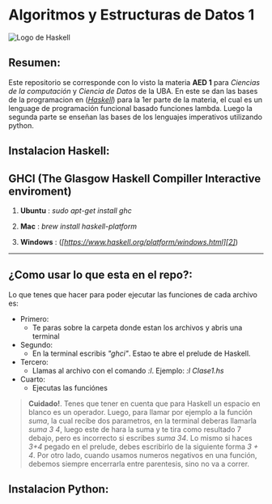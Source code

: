 # Algoritmos y Estructuras de Datos 1

![Logo de Haskell](https://upload.wikimedia.org/wikipedia/commons/1/1c/Haskell-Logo.svg "Haskell Logo")

## Resumen:

Este repositorio se corresponde con lo visto  la materia **AED 1** para  *Ciencias de la computación* y *Ciencia de Datos* de la UBA. En este se dan las bases de la programacion en (*[Haskell][1]*) para la 1er parte de la materia, el cual es un lenguage de programación funcional basado funciones lambda. Luego la segunda parte se enseñan las bases de los lenguajes imperativos utilizando python. 

## Instalacion Haskell:

GHCI (The Glasgow Haskell Compiller Interactive enviroment)
-----------------------------------------------------------
1. **Ubuntu** : *sudo apt-get install ghc*

2. **Mac** : *brew install haskell-platform*

3. **Windows** : (*[https://www.haskell.org/platform/windows.html][2]*)
-----------------------------------------------------------

## ¿Como usar lo que esta en el repo?:

Lo que tenes que hacer para poder ejecutar las funciones de cada archivo es: 

* Primero: 
  *  Te paras sobre la carpeta donde estan los archivos y abris una terminal
* Segundo:
  *  En la terminal escribis *"ghci"*. Estao te abre el prelude de Haskell.
* Tercero:
  *  Llamas al archivo con el comando *:l*. Ejemplo: *:l Clase1.hs*
* Cuarto: 
  *  Ejecutas las funciónes

> **Cuidado!**. Tenes que tener en cuenta que para Haskell un espacio en blanco es un operador. Luego, para llamar por ejemplo a la función *suma*, la cual recibe dos parametros, en la terminal deberas llamarla *suma 3 4*, luego este de hara la suma y te tira como resultado 7 debajo, pero es incorrecto si escribes *suma 34*. Lo mismo si haces *3+4* pegado en el prelude, debes escribirlo de la siguiente forma *3 + 4*. Por otro lado, cuando usamos numeros negativos en una función, debemos siempre encerrarla entre parentesis, sino no va a correr.



[1]: https://www.haskell.org
[2]: https://www.haskell.org/platform/windows.html

## Instalacion Python: